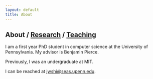 ```yaml
---
layout: default
title: About
---
```


## About / [Research](https://jwshi21.github.io/research.html) / [Teaching](https://jwshi21.github.io/teaching.html)

I am a first year PhD student in computer science at the University of Pennsylvania. My advisor is Benjamin Pierce. 

Previously, I was an undergraduate at MIT.

I can be reached at <jwshi@seas.upenn.edu>. 

<!-- My Chinese name is 石韡谦. You can read about the middle character [here](https://baike.baidu.com/item/%E9%9F%A1). -->
